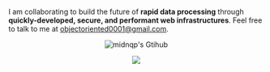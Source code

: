 I am collaborating to build the future of **rapid data processing** through **quickly-developed, secure, and performant web infrastructures**.
Feel free to talk to me at [objectoriented0001@gmail.com](mailto:objectoriented0001@gmail.com).



<p align="center"><img alt="midnqp's Gtihub" src="https://github-readme-stats.vercel.app/api?username=midnqp&theme=default&show_icons=true&include_all_commits=true&count_private=true"></p>

<p align="center"><img  src="https://github-readme-stats.vercel.app/api/top-langs/?username=midnqp&layout=compact&langs_count=20"></p>




<!--
# Projects I had been actively developing. . .

- ##### `StacksMergeOne`
Another _[Stack OverFlow](https://stackoverflow.com)_, that merges information/answers into 1 perfect answer.

- ##### `insert-nodejs`
Write Node.js code within HTML. Develop web platforms faster than ever! No 'Model' layer for MVC architecture. Possible replacement of JSX for React.

- ###### `noframework-nodejs`
Specifications to build maintainable & hyper-performant web/nodejs softwares, without using Express. Because, most JS frameworks reduce performance.


- ###### `image2audio-ocr-tts`
Upload any image/photograph/screenshot containing texts, wait, and download the audio of the texts!! Try now - it's simple. All languages are supported.

- ###### `minimal-bootable-linux`
A bootable, minimal, usable operating system above a minified kernel. Run a script, and it boots up to a terminal! Includes a package manager.

- ##### `lib-cpython-builtins`
Use the built-in functions of Python in C, through 1 header file. Easy to read & understand. Fun to write, just like Python.

- ###### `lib-cmdline-modules`
Write command-prompt/terminal scripts faster than ever! Automated code documentation, and simplest argument-parsing.
-->
